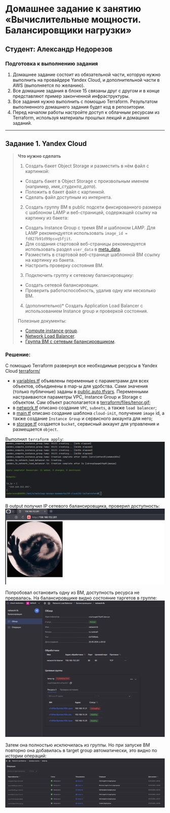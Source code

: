 # Домашнее задание к занятию «Вычислительные мощности. Балансировщики нагрузки»  
## Студент: Александр Недорезов

### Подготовка к выполнению задания

1. Домашнее задание состоит из обязательной части, которую нужно выполнить на провайдере Yandex Cloud, и дополнительной части в AWS (выполняется по желанию). 
2. Все домашние задания в блоке 15 связаны друг с другом и в конце представляют пример законченной инфраструктуры.  
3. Все задания нужно выполнить с помощью Terraform. Результатом выполненного домашнего задания будет код в репозитории. 
4. Перед началом работы настройте доступ к облачным ресурсам из Terraform, используя материалы прошлых лекций и домашних заданий.

---
## Задание 1. Yandex Cloud 

> **Что нужно сделать**
> 
> 1. Создать бакет Object Storage и разместить в нём файл с картинкой:
>  - Создать бакет в Object Storage с произвольным именем (например, _имя_студента_дата_).
>  - Положить в бакет файл с картинкой.
>  - Сделать файл доступным из интернета.
>  
> 2. Создать группу ВМ в public подсети фиксированного размера с шаблоном LAMP и веб-страницей, содержащей ссылку на картинку из бакета:
>  - Создать Instance Group с тремя ВМ и шаблоном LAMP. Для LAMP рекомендуется использовать `image_id = fd827b91d99psvq5fjit`.
>  - Для создания стартовой веб-страницы рекомендуется использовать раздел `user_data` в [meta_data](https://cloud.yandex.ru/docs/compute/concepts/vm-metadata).
>  - Разместить в стартовой веб-странице шаблонной ВМ ссылку на картинку из бакета.
>  - Настроить проверку состояния ВМ.
>  
> 3. Подключить группу к сетевому балансировщику:
>  - Создать сетевой балансировщик.
>  - Проверить работоспособность, удалив одну или несколько ВМ.
> 
> 4. (дополнительно)* Создать Application Load Balancer с использованием Instance group и проверкой состояния.
> 
> Полезные документы:
> 
> - [Compute instance group](https://registry.terraform.io/providers/yandex-cloud/yandex/latest/docs/resources/compute_instance_group).
> - [Network Load Balancer](https://registry.terraform.io/providers/yandex-cloud/yandex/latest/docs/resources/lb_network_load_balancer).
> - [Группа ВМ с сетевым балансировщиком](https://cloud.yandex.ru/docs/compute/operations/instance-groups/create-with-balancer).


### Решение:

С помощью Terraform развернул все необходимые ресурсы в Yandex Cloud [terraform/](terraform)
- в [variables.tf](terraform/variables.tf) объявлены переменные с параметрами для всех объектов, объединены в map-ы для удобства. Сами значения (только публичные) заданы в [public.auto.tfvars](terraform/public.auto.tfvars).
Переменными настраиваются параметры VPC, Instance Group и Storage с объектом. Сам объект располагается в [terraform/files/tenor.gif](terraform/files/tenor.gif);
- в [network.tf](terraform/network.tf) описано создание `VPC`, `subnets`, а также `load balancer`;
- в [main.tf](terraform/main.tf) описано создание шаблона `cloud-init`, получение `image` id, а также создание `Instance Group` и сервисного аккаунта для него;
- в [storage.tf](terraform/storage.tf) создается `bucket`, сервисный аккаунт для управления и размещается `object`.

Выполнил `terraform apply`:
![](img/01.png)

В output получил IP сетевого балансировщика, проверил доступность:
![](img/02.png)

Попробовал остановить одну из ВМ, доступность ресурса не прервалась. На балансировщике видно состояние таргетов в группе:
![](img/03.png)

Затем она полностью исключилась из группы. Но при запуске ВМ повторно она добавилась в target group автоматически, это видно по истории операций:
![](img/04.png)